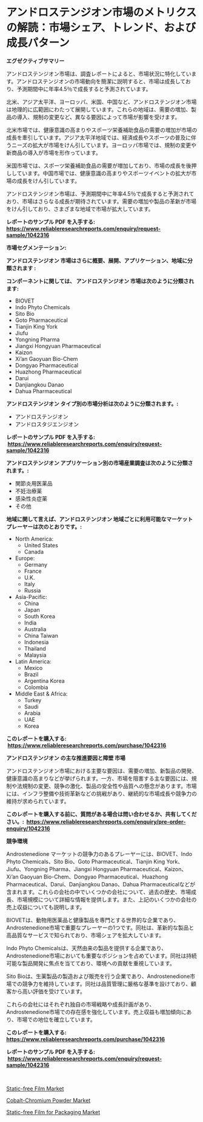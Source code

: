 <p><h1>アンドロステンジオン市場のメトリクスの解読：市場シェア、トレンド、および成長パターン</h1></p><p><strong>エグゼクティブサマリー</strong></p>
<p><p>アンドロステンジオン市場は、調査レポートによると、市場状況に特化しています。アンドロステンジオンの市場動向を簡潔に説明すると、市場は成長しており、予測期間中に年率4.5％で成長すると予測されています。</p><p>北米、アジア太平洋、ヨーロッパ、米国、中国など、アンドロステンジオン市場は地理的に広範囲にわたって展開しています。これらの地域は、需要の増加、製品の導入、規制の変更など、異なる要因によって市場が影響を受けます。</p><p>北米市場では、健康意識の高まりやスポーツ栄養補助食品の需要の増加が市場の成長を牽引しています。アジア太平洋地域では、経済成長やスポーツの普及に伴うニーズの拡大が市場をけん引しています。ヨーロッパ市場では、規制の変更や新商品の導入が市場を形作っています。</p><p>米国市場では、スポーツ栄養補助食品の需要が増加しており、市場の成長を後押ししています。中国市場では、健康意識の高まりやスポーツイベントの拡大が市場の成長をけん引しています。</p><p>アンドロステンジオン市場は、予測期間中に年率4.5％で成長すると予測されており、市場はさらなる成長が期待されています。需要の増加や製品の革新が市場をけん引しており、さまざまな地域で市場が拡大しています。</p></p>
<p><strong>レポートのサンプル PDF を入手する: <a href="https://www.reliableresearchreports.com/enquiry/request-sample/1042316">https://www.reliableresearchreports.com/enquiry/request-sample/1042316</a></strong></p>
<p><strong>市場セグメンテーション:</strong></p>
<p><strong> アンドロステンジオン 市場はさらに概要、展開、アプリケーション、地域に分類されます :</strong></p>
<p><strong>コンポーネントに関しては、 アンドロステンジオン 市場は次のように分類されます: &nbsp;</strong></p>
<p><ul><li>BIOVET</li><li>Indo Phyto Chemicals</li><li>Sito Bio</li><li>Goto Pharmaceutical</li><li>Tianjin King York</li><li>Jiufu</li><li>Yongning Pharma</li><li>Jiangxi Hongyuan Pharmaceutical</li><li>Kaizon</li><li>Xi’an Gaoyuan Bio-Chem</li><li>Dongyao Pharmaceutical</li><li>Huazhong Pharmaceutical</li><li>Darui</li><li>Danjiangkou Danao</li><li>Dahua Pharmaceutical</li></ul></p>
<p><strong> アンドロステンジオン タイプ別の市場分析は次のように分類されます。:</strong></p>
<p><ul><li>アンドロステンジオン</li><li>アンドロスタジエンジオン</li></ul></p>
<p><strong>レポートのサンプル PDF を入手する: &nbsp;<a href="https://www.reliableresearchreports.com/enquiry/request-sample/1042316">https://www.reliableresearchreports.com/enquiry/request-sample/1042316</a></strong></p>
<p><strong> アンドロステンジオン アプリケーション別の市場産業調査は次のように分類されます。:</strong></p>
<p><ul><li>関節炎用医薬品</li><li>不妊治療薬</li><li>感染性炎症薬</li><li>その他</li></ul></p>
<p><strong>地域に関して言えば、アンドロステンジオン 地域ごとに利用可能なマーケットプレーヤーは次のとおりです。:</strong></p>
<p><ul>
    <li>
        North America:
        <ul>
            <li>United States</li>
            <li>Canada</li>
        </ul>
    </li>
    <li>
        Europe:
        <ul>
            <li>Germany</li>
            <li>France</li>
            <li>U.K.</li>
            <li>Italy</li>
            <li>Russia</li>
        </ul>
    </li>
    <li>
        Asia-Pacific:
        <ul>
            <li>China</li>
            <li>Japan</li>
            <li>South Korea</li>
            <li>India</li>
            <li>Australia</li>
            <li>China Taiwan</li>
            <li>Indonesia</li>
            <li>Thailand</li>
            <li>Malaysia</li>
        </ul>
    </li>
    <li>
        Latin America:
        <ul>
            <li>Mexico</li>
            <li>Brazil</li>
            <li>Argentina Korea</li>
            <li>Colombia</li>
        </ul>
    </li>
    <li>
        Middle East & Africa:
        <ul>
            <li>Turkey</li>
            <li>Saudi</li>
            <li>Arabia</li>
            <li>UAE</li>
            <li>Korea</li>
        </ul>
    </li>
    </ul></p>
<p><strong>このレポートを購入する: &nbsp;<a href="https://www.reliableresearchreports.com/purchase/1042316">https://www.reliableresearchreports.com/purchase/1042316</a></strong></p>
<p><strong>アンドロステンジオン の主な推進要因と障壁 市場</strong></p>
<p><p>アンドロステンジオン市場における主要な要因は、需要の増加、新製品の開発、健康意識の高まりなどが挙げられます。一方、市場を阻害する主な要因には、規制や法規制の変更、競争の激化、製品の安全性や品質への懸念があります。市場には、インフラ整備や技術革新などの挑戦があり、継続的な市場成長や競争力の維持が求められています。</p></p>
<p><strong>このレポートを購入する前に、質問がある場合は問い合わせるか、共有してください。:&nbsp; <a href="https://www.reliableresearchreports.com/enquiry/pre-order-enquiry/1042316">https://www.reliableresearchreports.com/enquiry/pre-order-enquiry/1042316</a></strong></p>
<p><strong>競争環境</strong></p>
<p><p>Androstenedione マーケットの競争力のあるプレーヤーには、BIOVET、Indo Phyto Chemicals、Sito Bio、Goto Pharmaceutical、Tianjin King York、Jiufu、Yongning Pharma、Jiangxi Hongyuan Pharmaceutical、Kaizon、Xi’an Gaoyuan Bio-Chem、Dongyao Pharmaceutical、Huazhong Pharmaceutical、Darui、Danjiangkou Danao、Dahua Pharmaceuticalなどが含まれます。これらの会社の中でいくつかの会社について、過去の歴史、市場成長、市場規模について詳細な情報を提供します。また、上記のいくつかの会社の売上収益についても説明します。</p><p>BIOVETは、動物用医薬品と健康製品を専門とする世界的な企業であり、Androstenedione市場で重要なプレーヤーの1つです。同社は、革新的な製品と高品質なサービスで知られており、市場シェアを拡大しています。</p><p>Indo Phyto Chemicalsは、天然由来の製品を提供する企業であり、Androstenedione市場においても重要なポジションを占めています。同社は持続可能な製品開発に焦点を当てており、環境への貢献を重視しています。</p><p>Sito Bioは、生薬製品の製造および販売を行う企業であり、Androstenedione市場での競争力を維持しています。同社は品質管理に厳格な基準を設けており、顧客から高い評価を受けています。</p><p>これらの会社にはそれぞれ独自の市場戦略や成長計画があり、Androstenedione市場での存在感を強化しています。売上収益も増加傾向にあり、市場での地位を確立しています。</p></p>
<p><strong>このレポートを購入する: &nbsp; <a href="https://www.reliableresearchreports.com/purchase/1042316">https://www.reliableresearchreports.com/purchase/1042316</a></strong></p>
<p><strong>レポートのサンプル PDF を入手する: &nbsp;<a href="https://www.reliableresearchreports.com/enquiry/request-sample/1042316">https://www.reliableresearchreports.com/enquiry/request-sample/1042316</a></strong><strong></strong></p>
<p>&nbsp;</p>
<p><p><a href="https://github.com/lubmix/Market-Research-Report-List-1/blob/main/static-free-film-market.md">Static-free Film Market</a></p><p><a href="https://github.com/joannagoyvaerts/Market-Research-Report-List-1/blob/main/cobalt-chromium-powder-market.md">Cobalt-Chromium Powder Market</a></p><p><a href="https://github.com/Hazelklievgspy6vdcsmu106w/Market-Research-Report-List-1/blob/main/static-free-film-for-packaging-market.md">Static-free Film for Packaging Market</a></p></p>